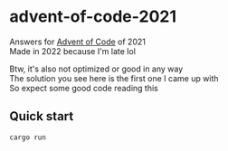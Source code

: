 # advent-of-code-2021
Answers for [Advent of Code](https://adventofcode.com/2021) of 2021<br>
Made in 2022 because I'm late lol<br>

Btw, it's also not optimized or good in any way<br>
The solution you see here is the first one I came up with<br>
So expect some good code reading this<br>

## Quick start
```console
cargo run
```
